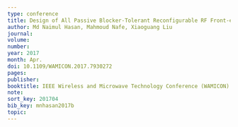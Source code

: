 ```yaml
---
type: conference
title: Design of All Passive Blocker-Tolerant Reconfigurable RF Front-end Filter
author: Md Naimul Hasan, Mahmoud Nafe, Xiaoguang Liu
journal:
volume:
number:
year: 2017
month: Apr.
doi: 10.1109/WAMICON.2017.7930272
pages:
publisher:
booktitle: IEEE Wireless and Microwave Technology Conference (WAMICON)
note:
sort_key: 201704
bib_key: mnhasan2017b
topic:
---
```

